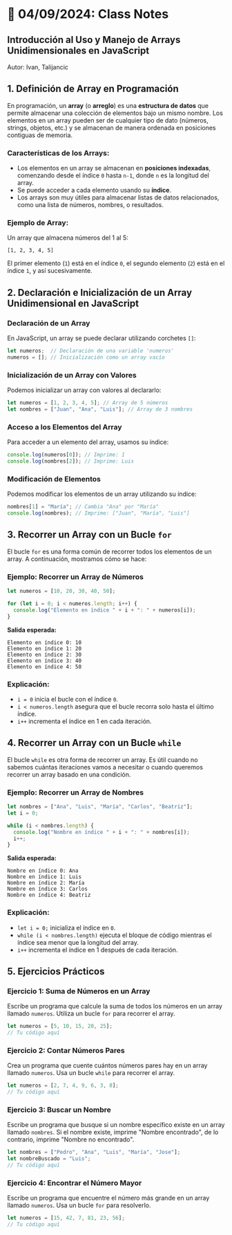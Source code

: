 # 📝 04/09/2024: Class Notes

## Introducción al Uso y Manejo de Arrays Unidimensionales en JavaScript
Autor: Ivan, Talijancic

## 1. Definición de Array en Programación

En programación, un **array** (o **arreglo**) es una **estructura de datos** que permite almacenar una colección de elementos bajo un mismo nombre. Los elementos en un array pueden ser de cualquier tipo de dato (números, strings, objetos, etc.) y se almacenan de manera ordenada en posiciones contiguas de memoria.

### Características de los Arrays:

- Los elementos en un array se almacenan en **posiciones indexadas**, comenzando desde el índice `0` hasta `n-1`, donde `n` es la longitud del array.
- Se puede acceder a cada elemento usando su **índice**.
- Los arrays son muy útiles para almacenar listas de datos relacionados, como una lista de números, nombres, o resultados.

### Ejemplo de Array:
Un array que almacena números del 1 al 5:
```
[1, 2, 3, 4, 5]
```
El primer elemento (`1`) está en el índice `0`, el segundo elemento (`2`) está en el índice `1`, y así sucesivamente.

## 2. Declaración e Inicialización de un Array Unidimensional en JavaScript

### Declaración de un Array

En JavaScript, un array se puede declarar utilizando corchetes `[]`:

```javascript
let numeros;  // Declaración de una variable 'numeros'
numeros = []; // Inicialización como un array vacío
```

### Inicialización de un Array con Valores

Podemos inicializar un array con valores al declararlo:

```javascript
let numeros = [1, 2, 3, 4, 5]; // Array de 5 números
let nombres = ["Juan", "Ana", "Luis"]; // Array de 3 nombres
```

### Acceso a los Elementos del Array

Para acceder a un elemento del array, usamos su índice:

```javascript
console.log(numeros[0]); // Imprime: 1
console.log(nombres[2]); // Imprime: Luis
```

### Modificación de Elementos

Podemos modificar los elementos de un array utilizando su índice:

```javascript
nombres[1] = "María"; // Cambia "Ana" por "María"
console.log(nombres); // Imprime: ["Juan", "María", "Luis"]
```

## 3. Recorrer un Array con un Bucle `for`

El bucle `for` es una forma común de recorrer todos los elementos de un array. A continuación, mostramos cómo se hace:

### Ejemplo: Recorrer un Array de Números

```javascript
let numeros = [10, 20, 30, 40, 50];

for (let i = 0; i < numeros.length; i++) {
  console.log("Elemento en índice " + i + ": " + numeros[i]);
}
```

**Salida esperada:**
```
Elemento en índice 0: 10
Elemento en índice 1: 20
Elemento en índice 2: 30
Elemento en índice 3: 40
Elemento en índice 4: 50
```

### Explicación:

- `i = 0` inicia el bucle con el índice `0`.
- `i < numeros.length` asegura que el bucle recorra solo hasta el último índice.
- `i++` incrementa el índice en 1 en cada iteración.

## 4. Recorrer un Array con un Bucle `while`

El bucle `while` es otra forma de recorrer un array. Es útil cuando no sabemos cuántas iteraciones vamos a necesitar o cuando queremos recorrer un array basado en una condición.

### Ejemplo: Recorrer un Array de Nombres

```javascript
let nombres = ["Ana", "Luis", "María", "Carlos", "Beatriz"];
let i = 0;

while (i < nombres.length) {
  console.log("Nombre en índice " + i + ": " + nombres[i]);
  i++;
}
```

**Salida esperada:**
```
Nombre en índice 0: Ana
Nombre en índice 1: Luis
Nombre en índice 2: María
Nombre en índice 3: Carlos
Nombre en índice 4: Beatriz
```

### Explicación:

- `let i = 0;` inicializa el índice en `0`.
- `while (i < nombres.length)` ejecuta el bloque de código mientras el índice sea menor que la longitud del array.
- `i++` incrementa el índice en 1 después de cada iteración.

## 5. Ejercicios Prácticos

### Ejercicio 1: Suma de Números en un Array

Escribe un programa que calcule la suma de todos los números en un array llamado `numeros`. Utiliza un bucle `for` para recorrer el array.

```javascript
let numeros = [5, 10, 15, 20, 25];
// Tu código aquí
```

### Ejercicio 2: Contar Números Pares

Crea un programa que cuente cuántos números pares hay en un array llamado `numeros`. Usa un bucle `while` para recorrer el array.

```javascript
let numeros = [2, 7, 4, 9, 6, 3, 8];
// Tu código aquí
```

### Ejercicio 3: Buscar un Nombre

Escribe un programa que busque si un nombre específico existe en un array llamado `nombres`. Si el nombre existe, imprime "Nombre encontrado", de lo contrario, imprime "Nombre no encontrado".

```javascript
let nombres = ["Pedro", "Ana", "Luis", "María", "Jose"];
let nombreBuscado = "Luis";
// Tu código aquí
```

### Ejercicio 4: Encontrar el Número Mayor

Escribe un programa que encuentre el número más grande en un array llamado `numeros`. Usa un bucle `for` para resolverlo.

```javascript
let numeros = [15, 42, 7, 81, 23, 56];
// Tu código aquí
```
